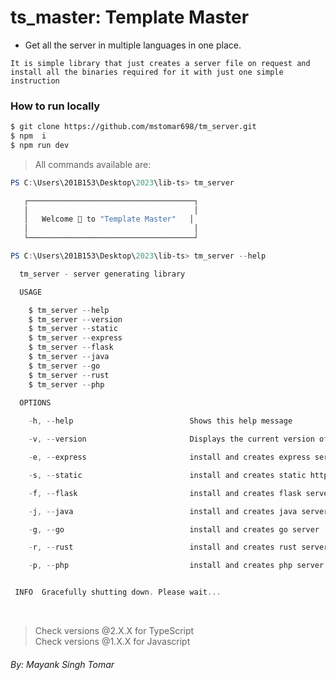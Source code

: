 # ts_master: Template Master

- Get all the server in multiple languages in one place.

`It is simple library that just creates a server file on request and install all the binaries required for it with just one simple instruction`

### How to run locally

```bash
$ git clone https://github.com/mstomar698/tm_server.git
$ npm  i
$ npm run dev
```

> All commands available are:

<!-- ![Image](./assets/Screenshot%202023-01-08%20023000.png) -->

```powershell
PS C:\Users\201B153\Desktop\2023\lib-ts> tm_server

   ┌─────────────────────────────────────┐
   │                                     │
   │   Welcome 🙌 to "Template Master"   │
   │                                     │
   └─────────────────────────────────────┘

PS C:\Users\201B153\Desktop\2023\lib-ts> tm_server --help

  tm_server - server generating library

  USAGE

    $ tm_server --help
    $ tm_server --version
    $ tm_server --static
    $ tm_server --express
    $ tm_server --flask
    $ tm_server --java
    $ tm_server --go
    $ tm_server --rust
    $ tm_server --php
    
  OPTIONS

    -h, --help                          Shows this help message

    -v, --version                       Displays the current version of serve

    -e, --express                       install and creates express server

    -s, --static                        install and creates static http server

    -f, --flask                         install and creates flask server

    -j, --java                          install and creates java server

    -g, --go                            install and creates go server

    -r, --rust                          install and creates rust server

    -p, --php                           install and creates php server


 INFO  Gracefully shutting down. Please wait...
```

<br>

> Check versions @2.X.X for TypeScript <br>
> Check versions @1.X.X for Javascript

###### By: Mayank Singh Tomar

```

```
